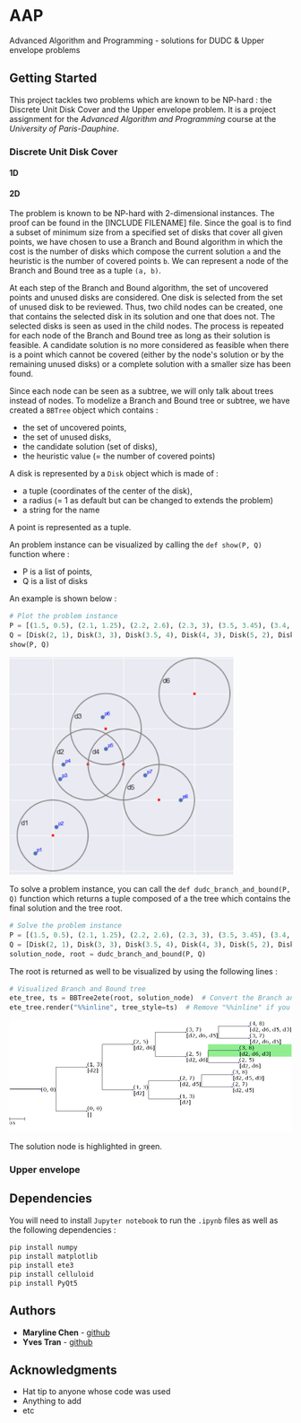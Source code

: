 # AAP
Advanced Algorithm and Programming - solutions for DUDC &amp; Upper envelope problems

## Getting Started

This project tackles two problems which are known to be NP-hard : the Discrete Unit Disk Cover and the Upper envelope problem. It is a project assignment for the *Advanced Algorithm and Programming* course at the *University of Paris-Dauphine*.

### Discrete Unit Disk Cover

#### 1D

#### 2D

The problem is known to be NP-hard with 2-dimensional instances. The proof can be found in the [INCLUDE FILENAME] file. Since the goal is to find a subset of minimum size from a specified set of disks that cover all given points, we have chosen to use a Branch and Bound algorithm in which the cost is the number of disks which compose the current solution ```a``` and the heuristic is the number of covered points ```b```. We can represent a node of the Branch and Bound tree as a tuple ```(a, b)```. 

At each step of the Branch and Bound algorithm, the set of uncovered points and unused disks are considered. One disk is selected from the set of unused disk to be reviewed. Thus, two child nodes can be created, one that contains the selected disk in its solution and one that does not. The selected disks is seen as used in the child nodes. The process is repeated for each node of the Branch and Bound tree as long as their solution is feasible. A candidate solution is no more considered as feasible when there is a point which cannot be covered (either by the node's solution or by the remaining unused disks) or a complete solution with a smaller size has been found. 

Since each node can be seen as a subtree, we will only talk about trees instead of nodes. To modelize a Branch and Bound tree or subtree, we have created a ```BBTree``` object which contains :
* the set of uncovered points, 
* the set of unused disks, 
* the candidate solution (set of disks),
* the heuristic value (= the number of covered points)

A disk is represented by a ```Disk``` object which is made of :
* a tuple (coordinates of the center of the disk),
* a radius (= 1 as default but can be changed to extends the problem)
* a string for the name

A point is represented as a tuple.

An problem instance can be visualized by calling the ```def show(P, Q)``` function where :
* P is a list of points, 
* Q is a list of disks

An example is shown below :
```python
# Plot the problem instance
P = [(1.5, 0.5), (2.1, 1.25), (2.2, 2.6), (2.3, 3), (3.5, 3.45), (3.4, 4.34), (4.6, 2.7), (5.6, 2)]
Q = [Disk(2, 1), Disk(3, 3), Disk(3.5, 4), Disk(4, 3), Disk(5, 2), Disk(6, 5)]
show(P, Q)
```
<img src="imgs/dudc_nphard.png" width="400">

To solve a problem instance, you can call the ```def dudc_branch_and_bound(P, Q)``` function which returns a tuple composed of a the tree which contains the final solution and the tree root.

```python
# Solve the problem instance
P = [(1.5, 0.5), (2.1, 1.25), (2.2, 2.6), (2.3, 3), (3.5, 3.45), (3.4, 4.34), (4.6, 2.7), (5.6, 2)]
Q = [Disk(2, 1), Disk(3, 3), Disk(3.5, 4), Disk(4, 3), Disk(5, 2), Disk(6, 5)]
solution_node, root = dudc_branch_and_bound(P, Q)
```

The root is returned as well to be visualized by using the following lines :
```python 
# Visualized Branch and Bound tree
ete_tree, ts = BBTree2ete(root, solution_node)  # Convert the Branch and Bound tree into a visualizable tree (in ete3 format)
ete_tree.render("%%inline", tree_style=ts)  # Remove "%%inline" if you are not using Jupyter notebook
```

<img src="imgs/bbsol.png" width="700">

The solution node is highlighted in green.


### Upper envelope


## Dependencies

You will need to install ```Jupyter notebook``` to run the ```.ipynb``` files as well as the following dependencies : 

```
pip install numpy
pip install matplotlib
pip install ete3
pip install celluloid
pip install PyQt5
```

## Authors

* **Maryline Chen** - [github](https://github.com/MarylineChen)
* **Yves Tran** - [github](https://github.com/vesran)

## Acknowledgments

* Hat tip to anyone whose code was used
* Anything to add
* etc
